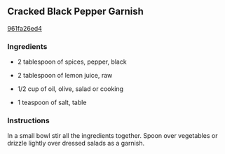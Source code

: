 ## Cracked Black Pepper Garnish

[961fa26ed4](http://www.foodnetwork.com/recipes/cracked-black-pepper-garnish-recipe3.html)

### Ingredients

 - 2 tablespoon of spices, pepper, black

 - 2 tablespoon of lemon juice, raw

 - 1/2 cup of oil, olive, salad or cooking

 - 1 teaspoon of salt, table

### Instructions

In a small bowl stir all the ingredients together. Spoon over vegetables or drizzle lightly over dressed salads as a garnish.